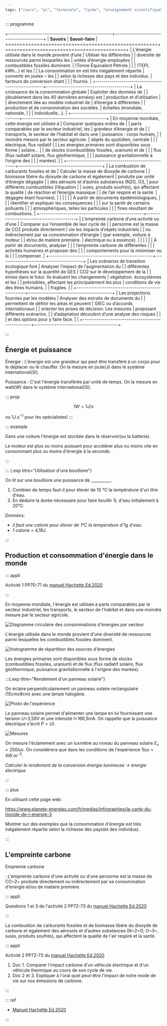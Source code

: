 ```yaml
---
tags: ["cours", "pc", "terminale", "lycée", "enseignement scientifique"]
---
```


::: programme

+----------------------------------------------------+------------------------------------------+
|                    **Savoirs**                     |             **Savoir-faire**             |
+====================================================+==========================================+
| L’énergie utilisée dans le monde provient d’une    | Utiliser les différentes                 |
| diversité de ressources parmi lesquelles les       | unités d’énergie employées               |
| combustibles fossiles dominent.                    | (Tonne Équivalent Pétrole                |
|                                                    | (TEP), kWh...) et les                    |
| La consommation en est très inégalement répartie   | convertir en joules – les                |
| selon la richesse des pays et des individus.       | facteurs de conversion étant             |
|                                                    | fournis.                                 |
+----------------------------------------------------+------------------------------------------+
| La croissance de la consommation globale           | Exploiter des données de                 |
| (doublement dans les 40 dernières années) est      | production et d’utilisation              |
| directement liée au modèle industriel de           | d’énergie à différentes                  |
| production et de consommation des sociétés.        | échelles (mondiale, nationale,           |
|                                                    | individuelle...).                        |
+----------------------------------------------------+------------------------------------------+
| En moyenne mondiale, cette énergie est utilisée à  | Comparer quelques ordres de              |
| parts comparables par le secteur industriel, les   | grandeur d’énergie et de                 |
| transports, le secteur de l’habitat et dans une    | puissance : corps humain,                |
| moindre mesure par le secteur agricole.            | objets du quotidien, centrale            |
|                                                    | électrique, flux radiatif                |
| Les énergies primaires sont disponibles sous forme | solaire...                               |
| de stocks (combustibles fossiles, uranium) et de   |                                          |
| flux (flux radiatif solaire, flux géothermique,    |                                          |
| puissance gravitationnelle à l’origine des         |                                          |
| marées).                                           |                                          |
+----------------------------------------------------+------------------------------------------+
| La combustion de carburants fossiles et de         | Calculer la masse de dioxyde de carbone  |
| biomasse libère du dioxyde de carbone et également | produite par unité d’énergie dégagée     |
| des aérosols et d’autres substances (N2O, O3,      | pour différents combustibles (l’équation |
| suies, produits soufrés), qui affectent la qualité | de réaction et l’énergie massique        |
| de l’air respiré et la santé.                      | dégagée étant fournies).                 |
|                                                    |                                          |
|                                                    | À partir de documents épidémiologiques,  |
|                                                    | identifier et expliquer les conséquences |
|                                                    | sur la santé de certains polluants       |
|                                                    | atmosphériques, telles les particules    |
|                                                    | fines résultant de combustions.          |
+----------------------------------------------------+------------------------------------------+
| L’empreinte carbone d’une activité ou d’une        | Comparer sur l’ensemble de leur cycle de |
| personne est la masse de CO2 produite directement  | vie les impacts d’objets industriels     |
| ou indirectement par sa consommation d’énergie     | (par exemple, voiture à moteur           |
| et/ou de matière première.                         | électrique ou à essence).                |
|                                                    |                                          |
|                                                    | À partir de documents, analyser          |
|                                                    | l’empreinte carbone de différentes       |
|                                                    | activités humaines et proposer des       |
|                                                    | comportements pour la minimiser ou la    |
|                                                    | compenser.                               |
+----------------------------------------------------+------------------------------------------+
| Les scénarios de transition écologique font        | Analyser l’impact de l’augmentation du   |
| différentes hypothèses sur la quantité de GES      | CO2 sur le développement de la           |
| émise dans le futur. Ils évaluent les changements  | végétation. écosystèmes et les           |
| prévisibles, affectant les principalement les plus | conditions de vie des êtres humains,     |
| fragiles.                                          |                                          |
+----------------------------------------------------+------------------------------------------+
| Les projections fournies par les modèles           | Analyser des extraits de documents du    |
| permettent de définir les aléas et peuvent         | GIEC ou d’accords internationaux         |
| orienter les prises de décision. Les mesures       | proposant différents scénarios.          |
| d’adaptation découlent d’une analyse des risques   |                                          |
| et des options pour y faire face.                  |                                          |
+----------------------------------------------------+------------------------------------------+


:::

<!-- `youtube: HQoIAs3JGkQ` -->

## Énergie et puissance

Énergie
:  L'énergie est une grandeur qui peut être transféré à un corps pour le déplacer ou le chauffer. On la mesure en joule(J) dans le système international(SI).

Puissance
:  C'est l'énergie transférée par unité de temps. On la mesure en watt(W) dans le système international(SI).

::: prop

$$
1W=1J/s
$$

ou $1J.s^{-1}$ pour les spécialistes!
:::

::: example

Dans une voiture l'énergie est stockée dans le réservoir(ou la batterie).

Le moteur est plus ou moins puissant pour accélérer plus ou moins vite en
consommant plus ou moins d'énergie à la seconde.

:::

::: {.exp titre="Utilisation d'une bouilloire"}

On lit sur une bouilloire une puissance de __________.

1. Combien de temps faut-il pour élever de 10 °C la température d'un litre
   d'eau.
2. En déduire la durée nécessaire pour faire bouillir 1L d'eau initialement à
   20°C.

_Données:_

- _il faut une calorie pour élever de 1°C la température d'1g d'eau._
- _1 calorie = 4,18J._

:::

## Production et consommation d'énergie dans le monde

::: appli

Activité 1 PP70-71 du [manuel Hachette Ed.2020](https://www.enseignants.hachette-education.com/livres/enseignement-scientifique-terminales-livre-eleve-ed-2020-9782017866138)

:::

En moyenne mondiale, l'énergie est utilisée à parts comparables par le secteur industriel, les
transports, le secteur de l'habitat et dans une moindre mesure par le secteur agricole.

![Diagramme circulaire des consommations d'énergies par secteur](../../images/repartition-de-la-consommation-energetique-mondiale.png)

L'énergie utilisée dans le monde provient d'une diversité de ressources parmi lesquelles les
combustibles fossiles dominent.

![histogramme de répartition des sources d'énergies](../../images/bar-name-monde-x-ar.png)

Les énergies primaires sont disponibles sous forme de stocks (combustibles fossiles, uranium) et de
flux (flux radiatif solaire, flux géothermique, puissance gravitationnelle à l'origine des marées).

:::{.exp titre="Rendement d'un panneau solaire"}

On éclaire perpendiculairement un panneau solaire rectangulaire (15cmx8cm) avec une lampe halogène.

![Photo de l'expérience](../../images/exp_panneau_solaire.jpg)

Le panneau solaire permet d'alimenter une lampe en lui fournissant une tension U=3,58V et une
intensité I=166,5mA. On rappelle que la puissance électrique s'écrit $P=UI$.

![Mesures](../../image/../images/exp_panneau_solaire_mesures.jpg)

On mesure l'éclairement avec un luxmètre au niveau du panneau solaire $E_v=250 lux$. On considérera que dans les conditions de l'expérience $1lux = 4 W.m^{-2}$.

_Calculer le rendement de la conversion énergie lumineuse → énergie électrique._

:::

::: plus

En utilisant cette page web:

https://www.planete-energies.com/fr/medias/infographies/la-carte-du-monde-de-l-energie-3

Montrer sur des exemples que la consommation d'énergie est très inégalement répartie selon la
richesse des pays(et des individus).

:::

## L'empreinte carbone

Empreinte carbone

: L'empreinte carbone d'une activité ou d'une personne est la masse de CO~2~ produite directement
ou indirectement par sa consommation d'énergie et/ou de matière première.

::: appli

Questions 1 et 3 de l'activité 2 PP72-73 du [manuel Hachette Ed.2020](https://www.enseignants.hachette-education.com/livres/enseignement-scientifique-terminales-livre-eleve-ed-2020-9782017866138)

:::

La combustion de carburants fossiles et de biomasse libère du dioxyde de carbone et également des
aérosols et d'autres substances (N~2~O, O~3~, suies, produits soufrés), qui affectent la qualité de
l'air respiré et la santé.


::: appli

Activité 2 PP72-73 du [manuel Hachette Ed.2020](https://www.enseignants.hachette-education.com/livres/enseignement-scientifique-terminales-livre-eleve-ed-2020-9782017866138)

1. Doc 1. Comparer l'impact carbone d'un véhicule électrique et d'un véhicule thermique au cours de
   son cycle de vie.
2. Doc 2 et 3. Expliquer à l'oral quel peut-être l'impact de notre mode de vie sur nos émissions de
   carbone.

:::




::: ref

- [Manuel Hachette Ed.2020](https://www.enseignants.hachette-education.com/livres/enseignement-scientifique-terminales-livre-eleve-ed-2020-9782017866138)

:::
